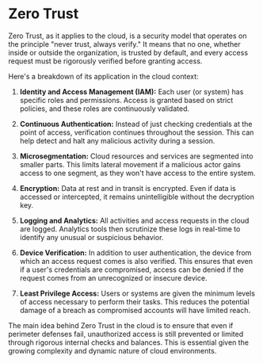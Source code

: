 # Zero Trust

Zero Trust, as it applies to the cloud, is a security model that operates on the principle "never trust, always verify." It means that no one, whether inside or outside the organization, is trusted by default, and every access request must be rigorously verified before granting access.

Here's a breakdown of its application in the cloud context:

1. **Identity and Access Management (IAM):** Each user (or system) has specific roles and permissions. Access is granted based on strict policies, and these roles are continuously validated.

2. **Continuous Authentication:** Instead of just checking credentials at the point of access, verification continues throughout the session. This can help detect and halt any malicious activity during a session.

3. **Microsegmentation:** Cloud resources and services are segmented into smaller parts. This limits lateral movement if a malicious actor gains access to one segment, as they won't have access to the entire system.

4. **Encryption:** Data at rest and in transit is encrypted. Even if data is accessed or intercepted, it remains unintelligible without the decryption key.

5. **Logging and Analytics:** All activities and access requests in the cloud are logged. Analytics tools then scrutinize these logs in real-time to identify any unusual or suspicious behavior.

6. **Device Verification:** In addition to user authentication, the device from which an access request comes is also verified. This ensures that even if a user's credentials are compromised, access can be denied if the request comes from an unrecognized or insecure device.

7. **Least Privilege Access:** Users or systems are given the minimum levels of access necessary to perform their tasks. This reduces the potential damage of a breach as compromised accounts will have limited reach.

The main idea behind Zero Trust in the cloud is to ensure that even if perimeter defenses fail, unauthorized access is still prevented or limited through rigorous internal checks and balances. This is essential given the growing complexity and dynamic nature of cloud environments.
